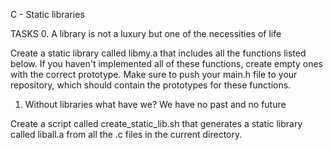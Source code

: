 C - Static libraries

TASKS
0. A library is not a luxury but one of the necessities of life

Create a static library called libmy.a that includes all the functions listed below. If you haven't implemented all of these functions, create empty ones with the correct prototype. Make sure to push your main.h file to your repository, which should contain the prototypes for these functions.

1. Without libraries what have we? We have no past and no future

Create a script called create_static_lib.sh that generates a static library called liball.a from all the .c files in the current directory.

